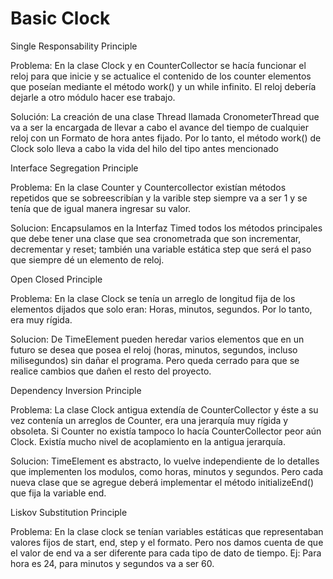 # Basic Clock

Single Responsability Principle 

Problema: En la clase Clock y en CounterCollector se hacía funcionar el reloj para que inicie y se actualice el contenido de los counter elementos que poseían mediante el método work() y un while infinito. El reloj debería dejarle a otro módulo hacer ese trabajo. 


Solución: La creación de una clase Thread llamada CronometerThread que va a ser la encargada de llevar a cabo el avance del tiempo de cualquier reloj con un Formato de hora antes fijado. Por lo tanto, el método work() de Clock solo lleva a cabo la vida del hilo del tipo antes mencionado 


Interface Segregation Principle 

Problema: En la clase Counter y Countercollector existían métodos repetidos que se sobreescribían y la varible step siempre va a ser 1 y se tenía que de igual manera ingresar su valor. 


Solucion: Encapsulamos en la Interfaz Timed todos los métodos principales que debe tener una clase que sea cronometrada que son incrementar, decrementar y reset; también una variable estática step que será el paso que siempre dé un elemento de reloj. 


Open Closed Principle 

Problema: En la clase Clock se tenía un arreglo de longitud fija de los elementos dijados que solo eran: Horas, minutos, segundos. Por lo tanto, era muy rígida. 


Solucion: De TimeElement pueden heredar varios elementos que en un futuro se desea que posea el reloj (horas, minutos, segundos, incluso milisegundos) sin dañar el programa. Pero queda cerrado para que se realice cambios que dañen el resto del proyecto. 


Dependency Inversion Principle 

Problema: La clase Clock antigua extendía de CounterCollector y éste a su vez contenía un arreglos de Counter, era una jerarquía muy rígida y obsoleta. Si Counter no existía tampoco lo hacía CounterCollector peor aún Clock. Existía mucho nivel de acoplamiento en la antigua jerarquía. 

Solucion:  TimeElement es abstracto, lo vuelve independiente de lo detalles que implementen los modulos, como horas, minutos y segundos. Pero cada nueva clase que se agregue deberá implementar el método initializeEnd() que fija la variable end.


Liskov Substitution Principle 

Problema: En la clase clock se tenían variables estáticas que representaban valores fijos de start, end, step y el formato. Pero nos damos cuenta de que el valor de end va a ser diferente para cada tipo de dato de tiempo. Ej: Para hora es 24, para minutos y segundos va a ser 60.  

